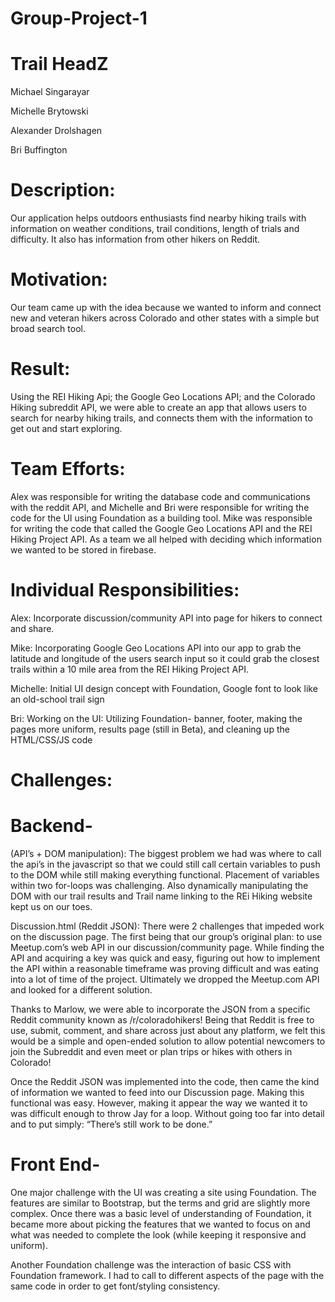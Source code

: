 # Group-Project-1

# Trail HeadZ

Michael Singarayar

Michelle Brytowski

Alexander Drolshagen

Bri Buffington


# Description: 

Our application helps outdoors enthusiasts find nearby hiking trails with information on weather conditions, trail conditions, length of trials and difficulty. It also has information from other hikers on Reddit.

# Motivation: 

Our team came up with the idea because we wanted to inform and connect new and veteran hikers across Colorado and other states with a simple but broad search tool.

# Result: 

Using the REI Hiking Api; the Google Geo Locations API; and the Colorado Hiking subreddit API, we were able to create an app that allows users to search for nearby hiking trails, and connects them with the information to get out and start exploring.

# Team Efforts: 

Alex was responsible for writing the database code and communications with the reddit API, and Michelle and Bri were responsible for writing the code for the UI using Foundation as a building tool. Mike was responsible for writing the code that called the Google Geo Locations API and the REI Hiking Project API. As a team we all helped with deciding which information we wanted to be stored in firebase.

# Individual Responsibilities: 

Alex: Incorporate discussion/community API into page for hikers to connect and share.

Mike: Incorporating Google Geo Locations API into our app to grab the latitude and longitude of the users search input so it could grab the closest trails within a 10 mile area from the REI Hiking Project API. 

Michelle: Initial UI design concept with Foundation, Google font to look like an old-school trail sign

Bri: Working on the UI: Utilizing Foundation- banner, footer, making the pages more uniform, results page (still in Beta), and cleaning up the HTML/CSS/JS code

# Challenges: 

# Backend-

(API’s + DOM manipulation): The biggest problem we had was where to call the api’s in the javascript so that we could still call certain variables to push to the DOM while still making everything functional. Placement of variables within two for-loops was challenging. Also dynamically manipulating the DOM with our trail results and Trail name linking to the REi Hiking website kept us on our toes.

Discussion.html (Reddit JSON): There were 2 challenges that impeded work on the discussion page. The first being that our group’s original plan: to use Meetup.com’s web API in our discussion/community page. While finding the API and acquiring a key was quick and easy, figuring out how to implement the API within a reasonable timeframe was proving difficult and was eating into a lot of time of the project. Ultimately we dropped the Meetup.com API and looked for a different solution. 

Thanks to Marlow, we were able to incorporate the JSON from a specific Reddit community known as /r/coloradohikers! Being that Reddit is free to use, submit, comment, and share across just about any platform, we felt this would be a simple and open-ended solution to allow potential newcomers to join the Subreddit and even meet or plan trips or hikes with others in Colorado!

Once the Reddit JSON was implemented into the code, then came the kind of information we wanted to feed into our Discussion page. Making this functional was easy. However, making it appear the way we wanted it to was difficult enough to throw Jay for a loop. Without going too far into detail and to put simply: “There’s still work to be done.”

# Front End- 

One major challenge with the UI was creating a site using Foundation. The features are similar to Bootstrap, but the terms and grid are slightly more complex. Once there was a basic level of understanding of Foundation, it became more about picking the features that we wanted to focus on and what was needed to complete the look (while keeping it responsive and uniform).

Another Foundation challenge was the interaction of basic CSS with Foundation framework. I had to call to different aspects of the page with the same code in order to get font/styling consistency.




